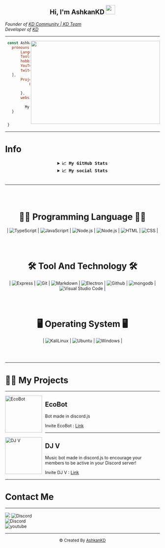 <div align="center">
<h2> Hi, I'm AshkanKD
<img src="https://emojipedia-us.s3.dualstack.us-west-1.amazonaws.com/thumbs/160/apple/76/waving-hand-sign_emoji-modifier-fitzpatrick-type-1-2_1f44b-1f3fb_1f3fb.png" width="30">
</h2>
</div>
<em>Founder of <a href="https://kdteam.ir/">KD Community | KD Team</a></em></br>
<em>Developer of <a href="https://github.com/kdteam-ir">KD</a></em></br>

---------------------
<img align="right" src="https://github.com/abhisheknaiidu/abhisheknaiidu/raw/master/code.gif?raw=true" width="420" height="270" />


 ```js
  const Ashkan = {
  	pronouns: ['AshkanKD', 'Ashkan', 'KD', 'Ashkan Parsa'],
    	Languages: ['Javascript', 'python', 'lua', 'CSS', 'HTML'],
    	Tools: ['VSCode', 'SV', 'Node', 'Discord.jS', 'Python 3.10'],
    	hobbies:[
	    YouTube: true
	    twitch: true
	],  
    	Projects: {
            EcoBot: "a Bot Created for Discor",
    	      DJ V: "a Music Bot Created for Discord"
    	},
    	websites: {
    	      KD Community | KD Team: "http://kdteam.ir",
 	      My WebSite: "https://AshkanKD.github.io",
	}


  }
```

---------------------
# Info
</hr>

<details align="center">
  <summary align="center"><b align="center"><samp align="center">📈 My GitHub Stats</samp></b></summary>
<br>

<div align="center">
  <img align="center" src="https://github-readme-stats.vercel.app/api/top-langs/?username=AshkanKD&theme=dark&hide_border=true&stroke=f53b3b"  alt=""/>
</div>

<br>

<div align="center">
  <img align="center" src="https://github-readme-stats.vercel.app/api?username=AshkanKD&show_icons=true&count_private=true&include_all_commits=true&theme=dark&hide_border=true&stroke=f53b3b"  alt=""/>
</div>

<br>

<div align="center">
  <img align="center" src="https://github-readme-streak-stats.herokuapp.com/?user=AshkanKD&theme=dark&hide_border=true&stroke=f53b3b"  alt=""/>
</div>

  <br>

  <div align="center">
    <img align="center" src="https://activity-graph.herokuapp.com/graph?username=AshkanKD&bg_color=0D1117&color=eca15b&line=eca15b&point=FFFFFF&hide_border=true"  alt=""/>     </a>
  </div>

</details>

</hr>

<details align="center">
  <summary align="center"><b align="center"><samp align="center">📈 My social Stats</samp></b></summary>
<br>

<div align="center">
  <img align="center" src="https://img.shields.io/github/followers/AshkanKD?style=social"  alt=""/>
</div>

<br>

<div align="center">
  <img align="center" src="https://img.shields.io/youtube/channel/subscribers/UC4mAH0LtIRAOnjWkRnZHTSg?style=social"  alt=""/>
</div>

<br>


<div align="center">
  <img align="center" src="https://img.shields.io/twitch/status/AshkanKD?style=social"  alt=""/>
</div>

<br>
</details>

<br>

---------------------
<br><br>

<h1 align="center">👨‍💻 Programming Language 👨‍💻</h1>

<div align="center">
     | <img src="https://img.shields.io/badge/typesciprt%20-%23323330.svg?style=social&logo=typescript" alt="TypeScript" /> | 
    <img src="https://img.shields.io/badge/javascript%20-%23323330.svg?style=social&logo=javascript" alt="JavaScriprt"/> | 
    <img src="https://img.shields.io/badge/node.js%20-%23323330.svg?style=social&logo=node.js" alt="Node.js" /> | 
    <img src="https://img.shields.io/badge/react%20-%23323330.svg?style=social&logo=react" alt="Node.js" /> | 
<!--     <img src="https://img.shields.io/badge/-JavaScript-05122A?style=flat&logo=javascript" alt="JavaScript" /> -->
    <img src="https://img.shields.io/badge/-HTML-05122A?style=social&logo=HTML5" alt="HTML"/> | 
    <img src="https://img.shields.io/badge/-CSS-05122A?style=social&logo=CSS3&logoColor=1572B6" alt="CSS" /> | 
</div>

<br><br>

<h1 align="center">🛠️ Tool And Technology 🛠️</h1>

<div align="center">
     | <img src="https://img.shields.io/badge/Express.js%20-%23323330.svg?style=social&logo=express&logoColor=black" alt="Express" /> | 
    <img src="https://img.shields.io/badge/git%20-%23323330.svg?style=social&logo=git" alt="Git" /> | 
    <img src="https://img.shields.io/badge/markdown%20-%23323330.svg?style=social&logo=markdown" alt="Markdown" /> | 
    <img src="https://img.shields.io/badge/Electron.js%20-%23323330.svg?style=social&logo=electron" alt="Electron" /> | 
    <img src="https://img.shields.io/badge/-GitHub-05122A?style=social&logo=GitHub" alt="Github"/> | 
    <img src="https://img.shields.io/badge/MongoDB%20-%23323330.svg?style=social&logo=mongodb" alt="mongodb"/> | 
    <img src="https://img.shields.io/badge/-Visual%20Studio%20Code-05122A?style=social&logo=visual-studio-code&logoColor=007ACC" alt="Visual Studio Code"/> | 
</div>

<br><br>

<h1 align="center">🖥 Operating System 🖥</h1>

<p align="center">
   | <img src="https://img.shields.io/badge/-Kali_Linux-05122A?style=social&logo=KaliLinux" alt="KaliLinux" /> | 
  <img src="https://img.shields.io/badge/Ubuntu%20-%23323330.svg?style=social&logo=ubuntu&logoColor=orange" alt="Ubuntu" /> | 
  <img src="https://img.shields.io/badge/Windows%20-%23323330.svg?style=social&logo=windows&logoColor=blue" alt="Windows" /> | 
</p>

<br><br>

---------------------

# 👨‍💻 My Projects

---

<img width="120" height="120" align="left" style="float: left; margin: 0 10px 0 0;" alt="EcoBot" src="https://cdn.discordapp.com/attachments/849213611531567125/849213669216616468/mod-0_1.png">  

##  EcoBot
Bot made in discord.js

Invite EcoBot : <a href="https://discord.com/api/oauth2/authorize?client_id=835570872806014996&permissions=401768256&scope=bot%20applications.commands">Link</a>

---

<img width="120" height="120" align="left" style="float: left; margin: 0 10px 0 0;" alt="DJ V" src="https://cdn.discordapp.com/attachments/849213521735974912/849213597481041920/RIng_bot.png">  

##  DJ V
Music bot  made in discord.js to encourage your members to be active in your Discord server!

Invite DJ V : <a href="https://discord.com/api/oauth2/authorize?client_id=836023757805715477&permissions=234253376&scope=bot%20applications.commands">Link</a>

---

# Contact Me

---------------------

<div align="center">
</div>
<a href="https://coffeebede.ir/buycoffee/ashkankd"><img class="img-fluid" src="https://coffeebede.ir/DashboardTemplateV2/app-assets/images/banner/default-yellow.svg" /></a>
<img src="https://discord.c99.nl/widget/theme-3/834906244786814976.png" alt="Discord"</a><br>
<img src="https://img.shields.io/badge/-https://discord.gg/wy2nPKUsN3-05122A?style=social&logo=Discord" alt="Discord"</a><br>
<img src="https://img.shields.io/badge/-AshkanKD-05122A?style=social&logo=youtube" alt="youtube"</a><br>


---------------------

<div align="center"><font size="2px;"> © Created By <a href="https://github.com/AshkanKD">AshkanKD</a></a></font></div>
